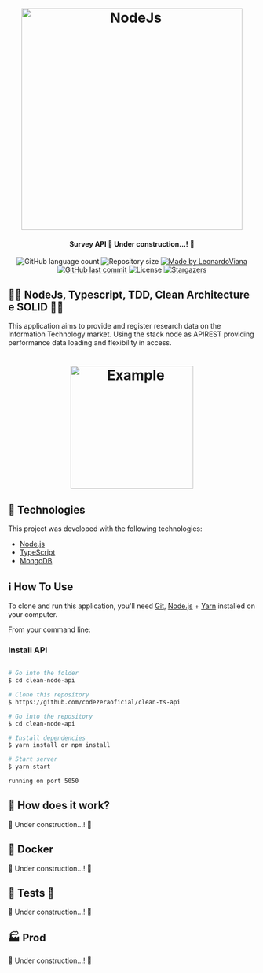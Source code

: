 
<h1 align="center">
    <img alt="NodeJs" title="#NodeJs" src="https://miro.medium.com/max/900/1*EaB5rd8ml5HL1KXFWkNeiA.png" width="450px" />
</h1>

<h4 align="center"> 
	 Survey API 🚧 Under construction...! 🚧 
</h4>
<p align="center">
  <img alt="GitHub language count" src="https://img.shields.io/github/languages/count/codezeraoficial/GoRentServer?color=%2304D361">

  <img alt="Repository size" src="https://img.shields.io/github/repo-size/codezeraoficial/clean-ts-api">
	
  <a href="https://www.linkedin.com/in/leonardo-rviana/">
    <img alt="Made by LeonardoViana" src="https://img.shields.io/badge/made%20by-LeonardoViana-%2304D361">
  </a>

  <a href="https://github.com/codezeraoficial/clean-ts-api/commits/master">
    <img alt="GitHub last commit" src="https://img.shields.io/github/last-commit/codezeraoficial/clean-ts-api">
  </a>

  <img alt="License" src="https://img.shields.io/badge/license-MIT-brightgreen">
   <a href="https://github.com/codezeraoficial/clean-ts-api/stargazers">
    <img alt="Stargazers" src="https://img.shields.io/github/stars/codezeraoficial/clean-ts-api?style=social">
  </a>
</p>





## :man_technologist: NodeJs, Typescript, TDD, Clean Architecture e SOLID :construction_worker_man:

This application aims to provide and register research data on the Information Technology market. Using the stack node as APIREST providing performance
data loading and flexibility in access.

<h1 align="center">
    <img alt="Example" title="Example" src="https://www.infoq.com/i18n/software-architecture-trends-2019/styles/illustration.svg" width="250px" />
</h1>


## :rocket: Technologies

This project was developed with the following technologies:

- [Node.js][nodejs]
- [TypeScript][typescript]
- [MongoDB][mongodb]



## :information_source: How To Use

To clone and run this application, you'll need [Git](https://git-scm.com), [Node.js][nodejs] + [Yarn][yarn] installed on your computer.

From your command line:

### Install API 

```bash

# Go into the folder
$ cd clean-node-api

# Clone this repository
$ https://github.com/codezeraoficial/clean-ts-api

# Go into the repository
$ cd clean-node-api

# Install dependencies
$ yarn install or npm install

# Start server
$ yarn start

running on port 5050
```

## :battery: How does it work? 

🚧 Under construction...! 🚧 

## :whale2: Docker

🚧 Under construction...! 🚧 

## :test_tube:  Tests  :test_tube:

🚧 Under construction...! 🚧 

## :factory: Prod

🚧 Under construction...! 🚧 

[nodejs]: https://nodejs.org/
[typescript]: https://www.typescriptlang.org/
[yarn]: https://yarnpkg.com/
[vs]: https://code.visualstudio.com/
[mongodb]: https://www.mongodb.com/cloud/atlas/
[insomnia]: https://insomnia.rest/
[surveyapi]: https://go-rent.herokuapp.com
[docker]: https://www.docker.com/
